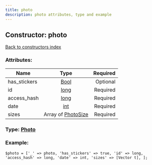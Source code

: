 ```yaml
---
title: photo
description: photo attributes, type and example
---
```

## Constructor: photo  
[Back to constructors index](index.md)



### Attributes:

| Name     |    Type       | Required |
|----------|:-------------:|---------:|
|has\_stickers|[Bool](../types/Bool.md) | Optional|
|id|[long](../types/long.md) | Required|
|access\_hash|[long](../types/long.md) | Required|
|date|[int](../types/int.md) | Required|
|sizes|Array of [PhotoSize](../types/PhotoSize.md) | Required|



### Type: [Photo](../types/Photo.md)


### Example:

```
$photo = ['_' => photo, 'has_stickers' => true, 'id' => long, 'access_hash' => long, 'date' => int, 'sizes' => [Vector t], ];
```